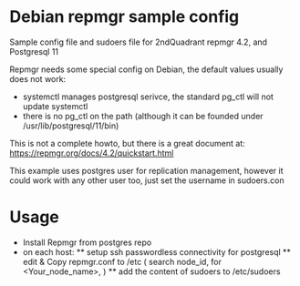 # Debian repmgr sample config
Sample config file and sudoers file for 2ndQuadrant repmgr 4.2, and  Postgresql 11

Repmgr needs some special config on Debian, the default values usually does not work:
* systemctl manages postgresql serivce, the standard pg_ctl will not update systemctl
* there is  no pg_ctl on the path (although it can be founded under /usr/lib/postgresql/11/bin)

This is not a complete howto, but there is a great document at: https://repmgr.org/docs/4.2/quickstart.html

This example uses postgres user for replication management, however it could work with any other user too, just set the username in sudoers.con

# Usage

* Install Repmgr from postgres repo
* on each host:
** setup ssh passwordless connectivity for postgresql
** edit & Copy repmgr.conf  to /etc ( search  node_id, for <Your_node_name>, <IP or hostname of this node>)
** add the content of sudoers to /etc/sudoers
 



